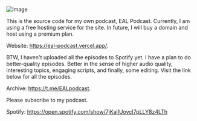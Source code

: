 ![image](https://github.com/kawserabdullah/EAL_PODCAST_my_own_podcast/assets/157562656/fa3477de-db03-4f00-993a-68278e34f3fc)


This is the source code for my own podcast, EAL Podcast. Currently, I am using a free hosting service for the site. In future, I will buy a domain and host using a premium plan. 

Website: https://eal-podcast.vercel.app/.

BTW, I haven't uploaded all the episodes to Spotify yet. I have a plan to do better-quality episodes. Better in the sense of higher audio quality, interesting topics, engaging scripts, and finally, some editing. Visit the link below for all the episodes.

Archive: https://t.me/EALpodcast.

Please subscribe to my podcast. 

Spotify: https://open.spotify.com/show/7jKalIUovcI7pLLY8z4LTh
